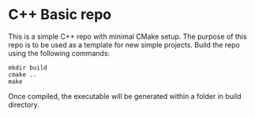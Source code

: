 # C++ Basic repo
This is a simple C++ repo with minimal CMake setup. The purpose of this repo is to be used as a template for new simple projects.
Build the repo using the following commands:
```
mkdir build
cmake ..
make
```

Once compiled, the executable will be generated within a folder in build directory.